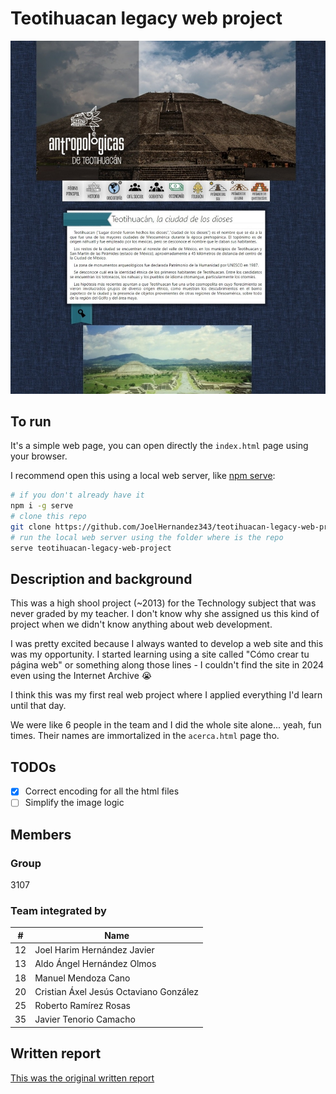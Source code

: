 # Teotihuacan legacy web project

![alt text](docs/landing_page.jpeg)

## To run

It's a simple web page, you can open directly the `index.html` page using your browser.

I recommend open this using a local web server, like [npm serve](https://github.com/vercel/serve):

```bash
# if you don't already have it
npm i -g serve
# clone this repo
git clone https://github.com/JoelHernandez343/teotihuacan-legacy-web-project.git
# run the local web server using the folder where is the repo
serve teotihuacan-legacy-web-project
```

## Description and background

This was a high shool project (~2013) for the Technology subject that was never graded by my teacher. I don't know why she assigned us this kind of project when we didn't know anything about web development.

I was pretty excited because I always wanted to develop a web site and this was my opportunity. I started learning using a site called "Cómo crear tu página web" or something along those lines - I couldn't find the site in 2024 even using the Internet Archive :sob:

I think this was my first real web project where I applied everything I'd learn until that day.

We were like 6 people in the team and I did the whole site alone... yeah, fun times. Their names are immortalized in the `acerca.html` page tho.

## TODOs

-   [x] Correct encoding for all the html files
-   [ ] Simplify the image logic

## Members

### Group

3107

### Team integrated by

| #   | Name                                   |
| --- | -------------------------------------- |
| 12  | Joel Harim Hernández Javier            |
| 13  | Aldo Ángel Hernández Olmos             |
| 18  | Manuel Mendoza Cano                    |
| 20  | Cristian Áxel Jesús Octaviano González |
| 25  | Roberto Ramírez Rosas                  |
| 35  | Javier Tenorio Camacho                 |

## Written report

[This was the original written report](./written_report.pdf)
